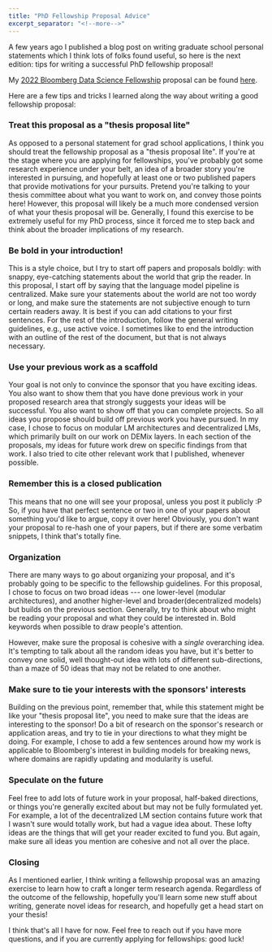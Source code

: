 ```yaml
---
title: "PhD Fellowship Proposal Advice"
excerpt_separator: "<!--more-->"
---
```


A few years ago I published a blog post on writing graduate school personal statements which I think lots of folks found useful, so here is the next edition: tips for writing a successful PhD fellowship proposal!

My [2022 Bloomberg Data Science Fellowship](https://www.bloomberg.com/company/values/tech-at-bloomberg/data-science/academic-engagement-programs/data-science-ph-d-fellowship/) proposal can be found <a href="https://suchin.io/assets/bloomberg_fellowship_statement.pdf">here</a>. 

Here are a few tips and tricks I learned along the way about writing a good fellowship proposal:

### Treat this proposal as a "thesis proposal lite"

As opposed to a personal statement for grad school applications, I think you should treat the fellowship proposal as a "thesis proposal lite". If you're at the stage where you are applying for fellowships, you've probably got some research experience under your belt, an idea of a broader story you're interested in pursuing, and hopefully at least one or two published papers that provide motivations for your pursuits. Pretend you're talking to your thesis committee about what you want to work on, and convey those points here! However, this proposal will likely be a much more condensed version of what your thesis proposal will be. Generally, I found this exercise to be extremely useful for my PhD process, since it forced me to step back and think about the broader implications of my research.

### Be bold in your introduction!

This is a style choice, but I try to start off papers and proposals boldly: with snappy, eye-catching statements about the world that grip the reader.  In this proposal, I start off by saying that the language model pipeline is centralized. Make sure your statements about the world are not too wordy or long, and make sure the statements are not subjective enough to turn certain readers away. It is best if you can add citations to your first sentences. For the rest of the introduction, follow the general writing guidelines, e.g., use active voice. I sometimes like to end the introduction with an outline of the rest of the document, but that is not always necessary.

### Use your previous work as a scaffold

Your goal is not only to convince the sponsor that you have exciting ideas. You also want to show them that you have done previous work in your proposed research area that strongly suggests your ideas will be successful. You also want to show off that you can complete projects. So all ideas you propose should build off previous work you have pursued. In my case, I chose to focus on modular LM architectures and decentralized LMs, which primarily built on our work on DEMix layers. In each section of the proposals, my ideas for future work drew on specific findings from that work. I also tried to cite other relevant work that I published, whenever possible.

### Remember this is a closed publication

This means that no one will see your proposal, unless you post it publicly :P So, if you have that perfect sentence or two in one of your papers about something you'd like to argue, copy it over here! Obviously, you don't want your proposal to re-hash one of your papers, but if there are some verbatim snippets, I think that's totally fine.

### Organization

There are many ways to go about organizing your proposal, and it's probably going to be specific to the fellowship guidelines. For this proposal, I chose to focus on two broad ideas --- one lower-level (modular architectures), and another higher-level and broader(decentralized models) but builds on the previous section. Generally, try to think about who might be reading your proposal and what they could be interested in. Bold keywords when possible to draw people's attention.

However, make sure the proposal is cohesive with a *single* overarching idea. It's tempting to talk about all the random ideas you have, but it's better to convey one solid, well thought-out idea with lots of different sub-directions, than a maze of 50 ideas that may not be related to one another.

### Make sure to tie your interests with the sponsors' interests

Building on the previous point, remember that, while this statement might be like your "thesis proposal lite", you need to make sure that the ideas are interesting to the sponsor! Do a bit of research on the sponsor's research or application areas, and try to tie in your directions to what they might be doing. For example, I chose to add a few sentences around how my work is applicable to Bloomberg's interest in building models for breaking news, where domains are rapidly updating and modularity is useful.


### Speculate on the future

Feel free to add lots of future work in your proposal, half-baked directions, or things you're generally excited about but may not be fully formulated yet. For example, a lot of the decentralized LM section contains future work that I wasn't sure would totally work, but had a vague idea about. These lofty ideas are the things that will get your reader excited to fund you. But again, make sure all ideas you mention are cohesive and not all over the place.

### Closing

As I mentioned earlier, I think writing a fellowship proposal was an amazing exercise to learn how to craft a longer term research agenda. Regardless of the outcome of the fellowship, hopefully you'll learn some new stuff about writing, generate novel ideas for research, and hopefully get a head start on your thesis!

I think that's all I have for now. Feel free to reach out if you have more questions, and if you are currently applying for fellowships: good luck!
